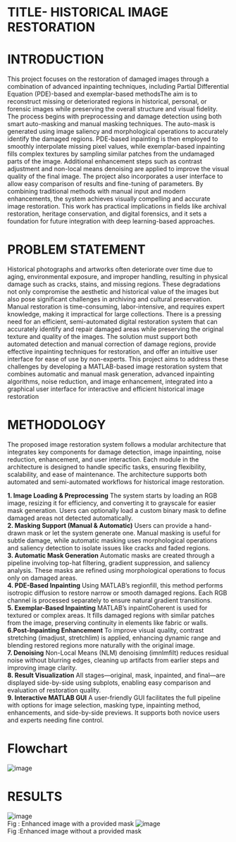 # TITLE- HISTORICAL IMAGE RESTORATION
# INTRODUCTION
This project focuses on the restoration of damaged images through a combination of advanced inpainting techniques, including Partial Differential Equation (PDE)-based and exemplar-based methodsThe aim is to reconstruct missing or deteriorated regions in historical, personal, or forensic images while preserving the overall structure and visual fidelity. The process begins with preprocessing and damage detection using both smart auto-masking and manual masking techniques. The auto-mask is generated using image saliency and morphological operations to accurately identify the damaged regions. PDE-based inpainting is then employed to smoothly interpolate missing pixel values, while exemplar-based inpainting fills complex textures by sampling similar patches from the undamaged parts of the image. Additional enhancement steps such as contrast adjustment and non-local means denoising are applied to improve the visual quality of the final image. The project also incorporates a user interface to allow easy comparison of results and fine-tuning of parameters. By combining traditional methods with manual input and modern enhancements, the system achieves visually compelling and accurate image restoration. This work has practical implications in fields like archival restoration, heritage conservation, and digital forensics, and it sets a foundation for future integration with deep learning-based approaches.

# PROBLEM STATEMENT
Historical photographs and artworks often deteriorate over time due to aging, environmental exposure, and improper handling, resulting in physical damage such as cracks, stains, and missing regions. These degradations not only compromise the aesthetic and historical value of the images but also pose significant challenges in archiving and cultural preservation. Manual restoration is time-consuming, labor-intensive, and requires expert knowledge, making it impractical for large collections. There is a pressing need for an efficient, semi-automated digital restoration system that can accurately identify and repair damaged areas while preserving the original texture and quality of the images. The solution must support both automated detection and manual correction of damage regions, provide effective inpainting techniques for restoration, and offer an intuitive user interface for ease of use by non-experts.
This project aims to address these challenges by developing a MATLAB-based image restoration system that combines automatic and manual mask generation, advanced inpainting algorithms, noise reduction, and image enhancement, integrated into a graphical user interface for interactive and efficient historical image restoration

# METHODOLOGY
The proposed image restoration system follows a modular architecture that integrates key components for damage detection, image inpainting, noise reduction, enhancement, and user interaction. Each module in the architecture is designed to handle specific tasks, ensuring flexibility, scalability, and ease of maintenance. The architecture supports both automated and semi-automated workflows for historical image restoration.

<b>1. Image Loading & Preprocessing</b>
The system starts by loading an RGB image, resizing it for efficiency, and converting it to grayscale for easier mask generation. Users can optionally load a custom binary mask to define damaged areas not detected automatically.
<br>
<b>2. Masking Support (Manual & Automatic)</b>
Users can provide a hand-drawn mask or let the system generate one. Manual masking is useful for subtle damage, while automatic masking uses morphological operations and saliency detection to isolate issues like cracks and faded regions.
<br>
<b>3. Automatic Mask Generation</b>
Automatic masks are created through a pipeline involving top-hat filtering, gradient suppression, and saliency analysis. These masks are refined using morphological operations to focus only on damaged areas.
<br>
<b>4. PDE-Based Inpainting</b>
Using MATLAB’s regionfill, this method performs isotropic diffusion to restore narrow or smooth damaged regions. Each RGB channel is processed separately to ensure natural gradient transitions.
<br>
<b>5. Exemplar-Based Inpainting</b>
MATLAB’s inpaintCoherent is used for textured or complex areas. It fills damaged regions with similar patches from the image, preserving continuity in elements like fabric or walls.
<br>
<b>6.Post-Inpainting Enhancement</b>
To improve visual quality, contrast stretching (imadjust, stretchlim) is applied, enhancing dynamic range and blending restored regions more naturally with the original image.
<br>
<b>7. Denoising</b>
Non-Local Means (NLM) denoising (imnlmfilt) reduces residual noise without blurring edges, cleaning up artifacts from earlier steps and improving image clarity.
<br>
<b>8. Result Visualization</b>
All stages—original, mask, inpainted, and final—are displayed side-by-side using subplots, enabling easy comparison and evaluation of restoration quality.
<br>
<b>9. Interactive MATLAB GUI</b>
A user-friendly GUI facilitates the full pipeline with options for image selection, masking type, inpainting method, enhancements, and side-by-side previews. It supports both novice users and experts needing fine control.
 # Flowchart
 ![image](https://github.com/user-attachments/assets/bb489f25-a7fa-47f8-8884-7626d92e2c4f)
 
 # RESULTS
![image](https://github.com/user-attachments/assets/07fe28b7-c582-4143-9369-b9d73a11bbcb)
<br>
Fig : Enhanced image with a provided mask
![image](https://github.com/user-attachments/assets/0393ba9e-ab80-4016-959f-c7bdefba6051)
<br>
 Fig :Enhanced image without a provided mask
 



